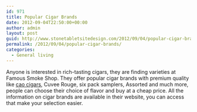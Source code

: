 ```yaml
---
id: 971
title: Popular Cigar Brands
date: 2012-09-04T22:50:00+00:00
author: admin
layout: post
guid: http://www.stonetabletsitedesign.com/2012/09/04/popular-cigar-brands/
permalink: /2012/09/04/popular-cigar-brands/
categories:
  - General living
---
```

Anyone is interested in rich-tasting cigars, they are finding varieties at Famous Smoke Shop. They offer popular cigar brands with premium quality like [cao cigars](http://www.famous-smoke.com/brand/cao+cx2+cigars), Cuvee Rouge, six pack samplers, Assorted and much more, people can choose their choice of flavor and buy at a cheap price. All the information on cigar brands are available in their website, you can access that make your selection easier.